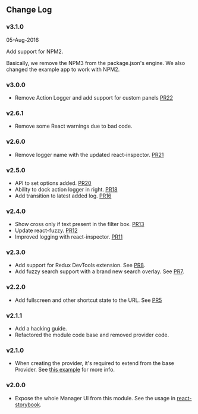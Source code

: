 ## Change Log

### v3.1.0
05-Aug-2016

Add support for NPM2.

Basically, we remove the NPM3 from the package.json's engine. We also changed the example app to work with NPM2.

### v3.0.0

* Remove Action Logger and add support for custom panels [PR22](https://github.com/kadirahq/storybook-ui/pull/22)

### v2.6.1

* Remove some React warnings due to bad code.

### v2.6.0

* Remove logger name with the updated react-inspector. [PR21](https://github.com/kadirahq/storybook-ui/pull/21)

### v2.5.0

* API to set options added. [PR20](https://github.com/kadirahq/storybook-ui/pull/20)
* Ability to dock action logger in right. [PR18](https://github.com/kadirahq/storybook-ui/pull/18)
* Add transition to latest added log. [PR16](https://github.com/kadirahq/storybook-ui/pull/16)

### v2.4.0

* Show cross only if text present in the filter box. [PR13](https://github.com/kadirahq/storybook-ui/pull/13)
* Update react-fuzzy. [PR12](https://github.com/kadirahq/storybook-ui/pull/12)
* Improved logging with react-inspector. [PR11](https://github.com/kadirahq/storybook-ui/pull/11)

### v2.3.0

* Add support for Redux DevTools extension. See [PR8](https://github.com/kadirahq/storybook-ui/pull/8).
* Add fuzzy search support with a brand new search overlay. See [PR7](https://github.com/kadirahq/storybook-ui/pull/7).

### v2.2.0

* Add fullscreen and other shortcut state to the URL. See [PR5](https://github.com/kadirahq/storybook-ui/pull/5)

### v2.1.1

* Add a hacking guide.
* Refactored the module code base and removed provider code.

### v2.1.0

* When creating the provider, it's required to extend from the base Provider. See [this example](https://github.com/kadirahq/storybook-ui/blob/master/example/client/provider.js#L10) for more info.

### v2.0.0

* Expose the whole Manager UI from this module. See the usage in [react-storybook](https://github.com/kadirahq/react-storybook/blob/master/src/client/manager/index.js).
